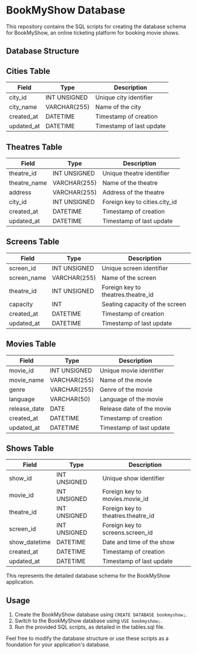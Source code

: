 # BookMyShow Database

This repository contains the SQL scripts for creating the database schema for BookMyShow, an online ticketing platform for booking movie shows.

## Database Structure

## Cities Table

| Field      | Type           | Description                      |
|------------|----------------|----------------------------------|
| city_id    | INT UNSIGNED   | Unique city identifier           |
| city_name  | VARCHAR(255)   | Name of the city                 |
| created_at | DATETIME       | Timestamp of creation            |
| updated_at | DATETIME       | Timestamp of last update         |

## Theatres Table

| Field      | Type           | Description                      |
|------------|----------------|----------------------------------|
| theatre_id | INT UNSIGNED   | Unique theatre identifier        |
| theatre_name| VARCHAR(255)   | Name of the theatre               |
| address    | VARCHAR(255)   | Address of the theatre            |
| city_id    | INT UNSIGNED   | Foreign key to cities.city_id    |
| created_at | DATETIME       | Timestamp of creation            |
| updated_at | DATETIME       | Timestamp of last update         |

## Screens Table

| Field      | Type           | Description                      |
|------------|----------------|----------------------------------|
| screen_id  | INT UNSIGNED   | Unique screen identifier          |
| screen_name| VARCHAR(255)   | Name of the screen                |
| theatre_id | INT UNSIGNED   | Foreign key to theatres.theatre_id|
| capacity   | INT            | Seating capacity of the screen    |
| created_at | DATETIME       | Timestamp of creation             |
| updated_at | DATETIME       | Timestamp of last update          |

## Movies Table

| Field      | Type           | Description                      |
|------------|----------------|----------------------------------|
| movie_id   | INT UNSIGNED   | Unique movie identifier          |
| movie_name | VARCHAR(255)   | Name of the movie                |
| genre      | VARCHAR(255)   | Genre of the movie               |
| language   | VARCHAR(50)    | Language of the movie            |
| release_date| DATE           | Release date of the movie        |
| created_at | DATETIME       | Timestamp of creation            |
| updated_at | DATETIME       | Timestamp of last update         |

## Shows Table

| Field      | Type           | Description                      |
|------------|----------------|----------------------------------|
| show_id    | INT UNSIGNED   | Unique show identifier           |
| movie_id   | INT UNSIGNED   | Foreign key to movies.movie_id   |
| theatre_id | INT UNSIGNED   | Foreign key to theatres.theatre_id|
| screen_id  | INT UNSIGNED   | Foreign key to screens.screen_id  |
| show_datetime | DATETIME    | Date and time of the show         |
| created_at | DATETIME       | Timestamp of creation             |
| updated_at | DATETIME       | Timestamp of last update          |

This represents the detailed database schema for the BookMyShow application.

## Usage

1. Create the BookMyShow database using `CREATE DATABASE bookmyshow;`.
2. Switch to the BookMyShow database using `USE bookmyshow;`.
3. Run the provided SQL scripts, as detailed in the tables.sql file.

Feel free to modify the database structure or use these scripts as a foundation for your application's database.
